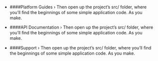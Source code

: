 * ####Platform Guides &rsaquo;
    Then open up the project’s  src/  folder, where you’ll ﬁnd the beginnings of some simple application code. As you make.

* ####API Documentation &rsaquo;
    Then open up the project’s  src/  folder, where you’ll ﬁnd the beginnings of some simple application code. As you make.

* ####Support &rsaquo;
    Then open up the project’s  src/  folder, where you’ll ﬁnd the beginnings of some simple application code. As you make.